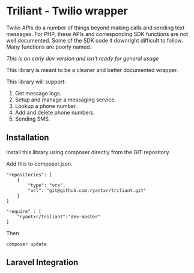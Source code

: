 # Triliant - Twilio wrapper

Twilio APIs do a number of things beyond making calls and sending text messages.
For PHP, these APIs and corresponding SDK functions are not well documented.
Some of the SDK code it downright difficult to follow.
Many functions are poorly named.

*This is an early dev version and isn't ready for general usage*

This library is meant to be a cleaner and better documented wrapper.

This library will support:

1. Get message logs.
2. Setup and manage a messaging service.
3. Lookup a phone number.
4. Add and delete phone numbers.
5. Sending SMS.

## Installation

Install this library using composer directly from the GIT repository.

Add this to composer.json.

    "repositories": [
        {
            "type": "vcs",
            "url": "git@github.com:ryantxr/triliant.git"
        }
    ]

    "require" : [
        "ryantxr/triliant":"dev-master"
    ]

Then

    composer update

## Laravel Integration

